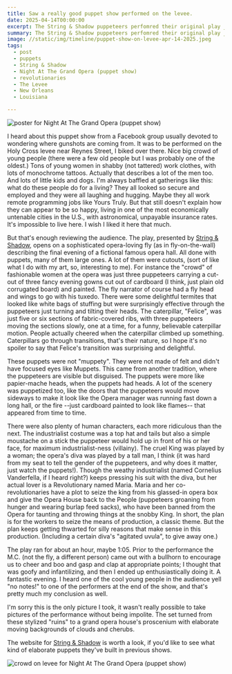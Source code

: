 ```yaml
---
title: Saw a really good puppet show performed on the levee.
date: 2025-04-14T00:00:00
excerpt: The String & Shadow puppeteers perfomred their original play _A Night At The Grand Opera_.
summary: The String & Shadow puppeteers perfomred their original play _A Night At The Grand Opera_.
image: //static/img/timeline/puppet-show-on-levee-apr-14-2025.jpeg
tags:
  - post
  - puppets
  - String & Shadow
  - Night At The Grand Opera (puppet show)
  - revolutionaries
  - The Levee
  - New Orleans
  - Louisiana

---
```


![poster for Night At The Grand Opera (puppet show)](/static/img/timeline/puppet-show-poster-apr-14-2025.jpg)

I heard about this puppet show from a Facebook group usually devoted to wondering where gunshots are coming from. It was to be performed on the Holy Cross levee near Reynes Street, I biked over there. Nice big crowd of young people (there were a few old people but I was probably one of the oldest.) Tons of young women in shabby (not tattered) work clothes, with lots of monochrome tattoos. Actually that describes a lot of the men too. And lots of little kids and dogs. I'm always baffled at gatherings like this: what do these people do for a living? They all looked so secure and employed and they were all laughing and hugging. Maybe they all work remote programming jobs like Yours Truly. But that still doesn't explain how they can appear to be so happy, living in one of the most economically untenable cities in the U.S., with astronomical, unpayable insurance rates. It's impossible to live here. I wish I liked it here that much.

But that's enough reviewing the audience. The play, presented by [String & Shadow](https://www.stringandshadow.com/), opens on a sophisticated opera-loving fly (as in fly-on-the-wall) describing the final evening of a fictional famous opera hall. All done with puppets, many of them large ones. A lot of them were cutouts, (sort of like what I do with my art, so, interesting to me). For instance the "crowd" of fashionable women at the opera was just three puppeteers carrying a cut-out of three fancy evening gowns cut out of cardboard (I think, just plain old corrugated board) and painted. The fly narrator of course had a fly head and wings to go with his tuxedo. There were some delightful termites that looked like white bags of stuffing but were surprisingly effective through the puppeteers just turning and tilting their heads. The caterpillar, "Felice", was just five or six sections of fabric-covered ribs, with three puppeteers moving the sections slowly, one at a time, for a funny, believable caterpillar motion. People actually cheered when the caterpillar climbed up something. Caterpillars go through transitions, that's their nature, so I hope it's no spoiler to say that Felice's transition was surprising and delightful.

These puppets were not "muppety". They were not made of felt and didn't have focused eyes like Muppets. This came from another tradition, where the puppeteers are visible but disguised. The puppets were more like papier-mache heads, when the puppets had heads. A lot of the scenery was puppetized too, like the doors that the puppeteers would move sideways to make it look like the Opera manager was running fast down a long hall, or the fire --just cardboard painted to look like flames-- that appeared from time to time.

There were also plenty of human characters, each more ridiculous than the next. The industrialist costume was a top hat and tails but also a simple moustache on a stick the puppeteer would hold up in front of his or her face, for maximum industrialist-ness (villainy). The cruel King was played by a woman; the opera's diva was played by a tall man, I think (it was hard from my seat to tell the gender of the puppeteers, and why does it matter, just watch the puppets!). Though the weathy industrialist (named Cornelius Vanderfella, if I heard right?) keeps pressing his suit with the diva, but her actual lover is a Revolutionary named Maria. Maria and her co-revolutionaries have a plot to seize the king from his glassed-in opera box and give the Opera House back to the People (puppeteers groaning from hunger and wearing burlap feed sacks), who have been banned from the Opera for taunting and throwing things at the snobby King. In short, the plan is for the workers to seize the means of production, a classic theme. But the plan keeps getting thwarted for silly reasons that make sense in this production. (Including a certain diva's "agitated uvula", to give away one.)

The play ran for about an hour, maybe 1:05. Prior to the performance the M.C. (not the fly, a different person) came out with a bullhorn to encourage us to cheer and boo and gasp and clap at appropriate points; I thought that was goofy and infantilizing, and then I ended up enthusiastically doing it. A fantastic evening. I heard one of the cool young people in the audience yell "no notes!" to one of the performers at the end of the show, and that's pretty much my conclusion as well.

I'm sorry this is the only picture I took, it wasn't really possible to take pictures of the performance without being impolite. The set turned from these stylized "ruins" to a grand opera house's proscenium with elaborate moving backgrounds of clouds and cherubs.

The website for [String & Shadow](https://www.stringandshadow.com/) is worth a look, if you'd like to see what kind of elaborate puppets they've built in previous shows.

![crowd on levee for Night At The Grand Opera (puppet show)](/static/img/timeline/puppet-show-on-levee-apr-14-2025.jpeg)